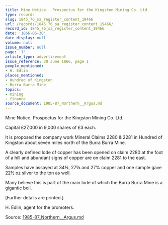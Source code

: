 ```yaml
---
title: Mine Notice.  Prospectus for the Kingston Mining Co. Ltd.
type: records
slug: 1845_76_sa_register_content_19466
url: /records/1845_76_sa_register_content_19466/
record_id: 1845_76_sa_register_content_19466
date: '1866-06-30'
date_display: null
volume: null
issue_number: null
page: '1'
article_type: advertisement
issue_reference: 30 June 1866, page 1
people_mentioned:
- H. Edlin
places_mentioned:
- Hundred of Kingston
- Burra Burra Mine
topics:
- mining
- finance
source_document: 1985-87_Northern__Argus.md
---
```


Mine Notice.  Prospectus for the Kingston Mining Co. Ltd.

Capital £27,000 in 9,000 shares of £3 each.

It is proposed the company work Mineral Claims 2280 & 2281 in Hundred of Kingston about seven miles north of the Burra Burra Mine.

A clearly defined lode of copper has been opened on claim 2280 at the foot of a hill and abundant signs of copper are on claim 2281 to the east.

Samples have assayed at 34¾, 27⅝ and 27% copper and one sample gave 22½ oz silver to the ton as well.

Many believe this is part of the main lode of which the Burra Burra Mine is a gigantic boil.

[Further details are printed.]

H. Edlin, agent for the promoters.

Source: [1985-87_Northern__Argus.md](/downloads/markdown/1985-87_Northern__Argus.md)
